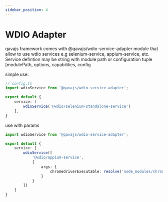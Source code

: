 ```yaml
---
sidebar_position: 4
---
```


# WDIO Adapter
qavajs framework comes with @qavajs/wdio-service-adapter module that allow to use wdio services e.g selenium-service, appium-service, etc.
Service defintion may be string with module path or configuration tuple [modulePath, options, capabilities, config

simple use:
```typescript
// config.ts
import wdioService from '@qavajs/wdio-service-adapter';

export default {
    service: [
        wdioService('@wdio/selenium-standalone-service')
    ],
}
```

use with params
```typescript
import wdioService from '@qavajs/wdio-service-adapter';

export default {
    service: [
        wdioService([
            '@wdio/appium-service',
            {
                args: {
                    chromedriverExecutable: resolve('node_modules/chromedriver/lib/chromedriver/chromedriver.exe')
                }
            }
        ])
    ]
}
```
